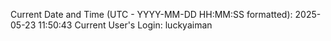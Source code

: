 Current Date and Time (UTC - YYYY-MM-DD HH:MM:SS formatted): 2025-05-23 11:50:43
Current User's Login: luckyaiman
